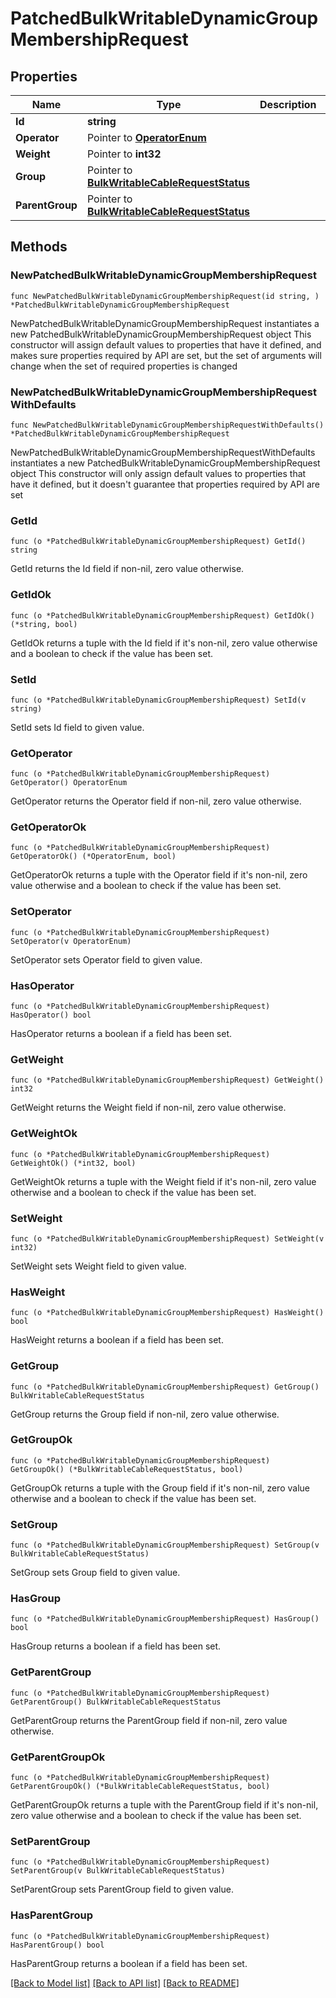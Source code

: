 # PatchedBulkWritableDynamicGroupMembershipRequest

## Properties

Name | Type | Description | Notes
------------ | ------------- | ------------- | -------------
**Id** | **string** |  | 
**Operator** | Pointer to [**OperatorEnum**](OperatorEnum.md) |  | [optional] 
**Weight** | Pointer to **int32** |  | [optional] 
**Group** | Pointer to [**BulkWritableCableRequestStatus**](BulkWritableCableRequestStatus.md) |  | [optional] 
**ParentGroup** | Pointer to [**BulkWritableCableRequestStatus**](BulkWritableCableRequestStatus.md) |  | [optional] 

## Methods

### NewPatchedBulkWritableDynamicGroupMembershipRequest

`func NewPatchedBulkWritableDynamicGroupMembershipRequest(id string, ) *PatchedBulkWritableDynamicGroupMembershipRequest`

NewPatchedBulkWritableDynamicGroupMembershipRequest instantiates a new PatchedBulkWritableDynamicGroupMembershipRequest object
This constructor will assign default values to properties that have it defined,
and makes sure properties required by API are set, but the set of arguments
will change when the set of required properties is changed

### NewPatchedBulkWritableDynamicGroupMembershipRequestWithDefaults

`func NewPatchedBulkWritableDynamicGroupMembershipRequestWithDefaults() *PatchedBulkWritableDynamicGroupMembershipRequest`

NewPatchedBulkWritableDynamicGroupMembershipRequestWithDefaults instantiates a new PatchedBulkWritableDynamicGroupMembershipRequest object
This constructor will only assign default values to properties that have it defined,
but it doesn't guarantee that properties required by API are set

### GetId

`func (o *PatchedBulkWritableDynamicGroupMembershipRequest) GetId() string`

GetId returns the Id field if non-nil, zero value otherwise.

### GetIdOk

`func (o *PatchedBulkWritableDynamicGroupMembershipRequest) GetIdOk() (*string, bool)`

GetIdOk returns a tuple with the Id field if it's non-nil, zero value otherwise
and a boolean to check if the value has been set.

### SetId

`func (o *PatchedBulkWritableDynamicGroupMembershipRequest) SetId(v string)`

SetId sets Id field to given value.


### GetOperator

`func (o *PatchedBulkWritableDynamicGroupMembershipRequest) GetOperator() OperatorEnum`

GetOperator returns the Operator field if non-nil, zero value otherwise.

### GetOperatorOk

`func (o *PatchedBulkWritableDynamicGroupMembershipRequest) GetOperatorOk() (*OperatorEnum, bool)`

GetOperatorOk returns a tuple with the Operator field if it's non-nil, zero value otherwise
and a boolean to check if the value has been set.

### SetOperator

`func (o *PatchedBulkWritableDynamicGroupMembershipRequest) SetOperator(v OperatorEnum)`

SetOperator sets Operator field to given value.

### HasOperator

`func (o *PatchedBulkWritableDynamicGroupMembershipRequest) HasOperator() bool`

HasOperator returns a boolean if a field has been set.

### GetWeight

`func (o *PatchedBulkWritableDynamicGroupMembershipRequest) GetWeight() int32`

GetWeight returns the Weight field if non-nil, zero value otherwise.

### GetWeightOk

`func (o *PatchedBulkWritableDynamicGroupMembershipRequest) GetWeightOk() (*int32, bool)`

GetWeightOk returns a tuple with the Weight field if it's non-nil, zero value otherwise
and a boolean to check if the value has been set.

### SetWeight

`func (o *PatchedBulkWritableDynamicGroupMembershipRequest) SetWeight(v int32)`

SetWeight sets Weight field to given value.

### HasWeight

`func (o *PatchedBulkWritableDynamicGroupMembershipRequest) HasWeight() bool`

HasWeight returns a boolean if a field has been set.

### GetGroup

`func (o *PatchedBulkWritableDynamicGroupMembershipRequest) GetGroup() BulkWritableCableRequestStatus`

GetGroup returns the Group field if non-nil, zero value otherwise.

### GetGroupOk

`func (o *PatchedBulkWritableDynamicGroupMembershipRequest) GetGroupOk() (*BulkWritableCableRequestStatus, bool)`

GetGroupOk returns a tuple with the Group field if it's non-nil, zero value otherwise
and a boolean to check if the value has been set.

### SetGroup

`func (o *PatchedBulkWritableDynamicGroupMembershipRequest) SetGroup(v BulkWritableCableRequestStatus)`

SetGroup sets Group field to given value.

### HasGroup

`func (o *PatchedBulkWritableDynamicGroupMembershipRequest) HasGroup() bool`

HasGroup returns a boolean if a field has been set.

### GetParentGroup

`func (o *PatchedBulkWritableDynamicGroupMembershipRequest) GetParentGroup() BulkWritableCableRequestStatus`

GetParentGroup returns the ParentGroup field if non-nil, zero value otherwise.

### GetParentGroupOk

`func (o *PatchedBulkWritableDynamicGroupMembershipRequest) GetParentGroupOk() (*BulkWritableCableRequestStatus, bool)`

GetParentGroupOk returns a tuple with the ParentGroup field if it's non-nil, zero value otherwise
and a boolean to check if the value has been set.

### SetParentGroup

`func (o *PatchedBulkWritableDynamicGroupMembershipRequest) SetParentGroup(v BulkWritableCableRequestStatus)`

SetParentGroup sets ParentGroup field to given value.

### HasParentGroup

`func (o *PatchedBulkWritableDynamicGroupMembershipRequest) HasParentGroup() bool`

HasParentGroup returns a boolean if a field has been set.


[[Back to Model list]](../README.md#documentation-for-models) [[Back to API list]](../README.md#documentation-for-api-endpoints) [[Back to README]](../README.md)


